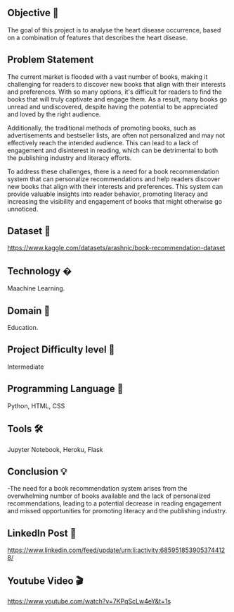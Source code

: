## Objective 🎯
The goal of this project is to analyse the heart disease occurrence, based on a combination of features that describes the heart disease.

## Problem Statement
The current market is flooded with a vast number of books, making it challenging for readers to discover new books that align with their interests and preferences. With so many options, it's difficult for readers to find the books that will truly captivate and engage them. As a result, many books go unread and undiscovered, despite having the potential to be appreciated and loved by the right audience.

Additionally, the traditional methods of promoting books, such as advertisements and bestseller lists, are often not personalized and may not effectively reach the intended audience. This can lead to a lack of engagement and disinterest in reading, which can be detrimental to both the publishing industry and literacy efforts.

To address these challenges, there is a need for a book recommendation system that can personalize recommendations and help readers discover new books that align with their interests and preferences. This system can provide valuable insights into reader behavior, promoting literacy and increasing the visibility and engagement of books that might otherwise go unnoticed.

## Dataset 📀
https://www.kaggle.com/datasets/arashnic/book-recommendation-dataset

## Technology �
Maachine Learning.

## Domain 🏥
Education.

## Project Difficulty level 🥇
Intermediate

## Programming Language 🐍
Python, HTML, CSS

## Tools 🛠
Jupyter Notebook, Heroku, Flask

## Conclusion 💡
-The need for a book recommendation system arises from the overwhelming number of books available and the lack of personalized recommendations, leading to a potential decrease in reading engagement and missed opportunities for promoting literacy and the publishing industry.

## LinkedIn Post 📲
https://www.linkedin.com/feed/update/urn:li:activity:6859518539053744128/

## Youtube Video 🎬
https://www.youtube.com/watch?v=7KPqScLw4eY&t=1s
